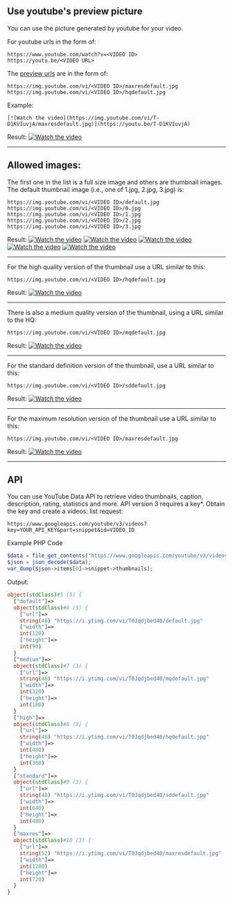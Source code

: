 ## Use youtube's preview picture

You can use the picture generated by youtube for your video.

For youtube urls in the form of:
```url
https://www.youtube.com/watch?v=<VIDEO ID>
https://youtu.be/<VIDEO URL>
```

The [preview urls](https://stackoverflow.com/questions/2068344/how-do-i-get-a-youtube-video-thumbnail-from-the-youtube-api) are in the form of:

```url
https://img.youtube.com/vi/<VIDEO ID>/maxresdefault.jpg
https://img.youtube.com/vi/<VIDEO ID>/hqdefault.jpg
```

Example:
```code
[![Watch the video](https://img.youtube.com/vi/T-D1KVIuvjA/maxresdefault.jpg)](https://youtu.be/T-D1KVIuvjA)
```

Result:
[![Watch the video](https://img.youtube.com/vi/T-D1KVIuvjA/maxresdefault.jpg)](https://youtu.be/T-D1KVIuvjA)

----

## Allowed images:

The first one in the list is a full size image and others are thumbnail images. The default thumbnail image (i.e., one of 1.jpg, 2.jpg, 3.jpg) is:

```url
https://img.youtube.com/vi/<VIDEO ID>/default.jpg
https://img.youtube.com/vi/<VIDEO ID>/0.jpg
https://img.youtube.com/vi/<VIDEO ID>/1.jpg
https://img.youtube.com/vi/<VIDEO ID>/2.jpg
https://img.youtube.com/vi/<VIDEO ID>/3.jpg
```

Result:
[![Watch the video](https://img.youtube.com/vi/T-D1KVIuvjA/default.jpg)](https://youtu.be/T-D1KVIuvjA)
[![Watch the video](https://img.youtube.com/vi/T-D1KVIuvjA/0.jpg)](https://youtu.be/T-D1KVIuvjA)
[![Watch the video](https://img.youtube.com/vi/T-D1KVIuvjA/1.jpg)](https://youtu.be/T-D1KVIuvjA)
[![Watch the video](https://img.youtube.com/vi/T-D1KVIuvjA/2.jpg)](https://youtu.be/T-D1KVIuvjA)
[![Watch the video](https://img.youtube.com/vi/T-D1KVIuvjA/3.jpg)](https://youtu.be/T-D1KVIuvjA)

---

For the high quality version of the thumbnail use a URL similar to this:

```url
https://img.youtube.com/vi/<VIDEO ID>/hqdefault.jpg
```

Result:
[![Watch the video](https://img.youtube.com/vi/T-D1KVIuvjA/hqdefault.jpg)](https://youtu.be/T-D1KVIuvjA)

---

There is also a medium quality version of the thumbnail, using a URL similar to the HQ:

```url
https://img.youtube.com/vi/<VIDEO ID>/mqdefault.jpg
```

Result:
[![Watch the video](https://img.youtube.com/vi/T-D1KVIuvjA/mqdefault.jpg)](https://youtu.be/T-D1KVIuvjA)

---

For the standard definition version of the thumbnail, use a URL similar to this:

```url
https://img.youtube.com/vi/<VIDEO ID>/sddefault.jpg
```

Result:
[![Watch the video](https://img.youtube.com/vi/T-D1KVIuvjA/sddefault.jpg)](https://youtu.be/T-D1KVIuvjA)

---

For the maximum resolution version of the thumbnail use a URL similar to this:

```url
https://img.youtube.com/vi/<VIDEO ID>/maxresdefault.jpg
```

Result:
[![Watch the video](https://img.youtube.com/vi/T-D1KVIuvjA/maxresdefault.jpg)](https://youtu.be/T-D1KVIuvjA)

---

## API
You can use YouTube Data API to retrieve video thumbnails, caption, description, rating, statistics and more. API version 3 requires a key*. Obtain the key and create a videos: list request:

```url
https://www.googleapis.com/youtube/v3/videos?key=YOUR_API_KEY&part=snippet&id=VIDEO_ID
```

Example PHP Code
```php
$data = file_get_contents("https://www.googleapis.com/youtube/v3/videos?key=YOUR_API_KEY&part=snippet&id=T0Jqdjbed40");
$json = json_decode($data);
var_dump($json->items[0]->snippet->thumbnails);
```

Output:
```php
object(stdClass)#5 (5) {
  ["default"]=>
  object(stdClass)#6 (3) {
    ["url"]=>
    string(46) "https://i.ytimg.com/vi/T0Jqdjbed40/default.jpg"
    ["width"]=>
    int(120)
    ["height"]=>
    int(90)
  }
  ["medium"]=>
  object(stdClass)#7 (3) {
    ["url"]=>
    string(48) "https://i.ytimg.com/vi/T0Jqdjbed40/mqdefault.jpg"
    ["width"]=>
    int(320)
    ["height"]=>
    int(180)
  }
  ["high"]=>
  object(stdClass)#8 (3) {
    ["url"]=>
    string(48) "https://i.ytimg.com/vi/T0Jqdjbed40/hqdefault.jpg"
    ["width"]=>
    int(480)
    ["height"]=>
    int(360)
  }
  ["standard"]=>
  object(stdClass)#9 (3) {
    ["url"]=>
    string(48) "https://i.ytimg.com/vi/T0Jqdjbed40/sddefault.jpg"
    ["width"]=>
    int(640)
    ["height"]=>
    int(480)
  }
  ["maxres"]=>
  object(stdClass)#10 (3) {
    ["url"]=>
    string(52) "https://i.ytimg.com/vi/T0Jqdjbed40/maxresdefault.jpg"
    ["width"]=>
    int(1280)
    ["height"]=>
    int(720)
  }
}
```